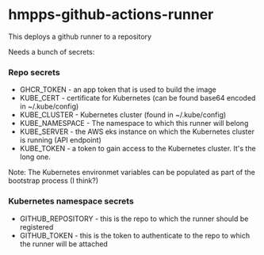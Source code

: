 # hmpps-github-actions-runner
This deploys a github runner to a repository

Needs a bunch of secrets:

### Repo secrets

- GHCR_TOKEN - an app token that is used to build the image
- KUBE_CERT - certificate for Kubernetes (can be found base64 encoded in ~/.kube/config)
- KUBE_CLUSTER - Kubernetes cluster (found in ~/.kube/config)
- KUBE_NAMESPACE - The namespace to which this runner will belong
- KUBE_SERVER - the AWS eks instance on which the Kubernetes cluster is running (API endpoint)
- KUBE_TOKEN - a token to gain access to the Kubernetes cluster. It's the long one.

Note: The Kubernetes environmet variables can be populated as part of the bootstrap process (I think?)

### Kubernetes namespace secrets

- GITHUB_REPOSITORY - this is the repo to which the runner should be registered
- GITHUB_TOKEN - this is the token to authenticate to the repo to which the runner will be attached

